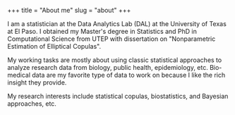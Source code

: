 +++
title = "About me"
slug = "about"
+++

I am a statistician at the Data Analytics Lab (DAL) at the University of Texas at El Paso. I obtained my Master's degree in Statistics and PhD in Computational Science from UTEP with dissertation on "Nonparametric Estimation of Elliptical Copulas". 

My working tasks are mostly about using classic statistical approaches to analyze research data from biology, public health, epidemiology, etc. Bio-medical data are my favorite type of data to work on because I like the rich insight they provide.

My research interests include statistical copulas, biostatistics, and Bayesian approaches, etc.
